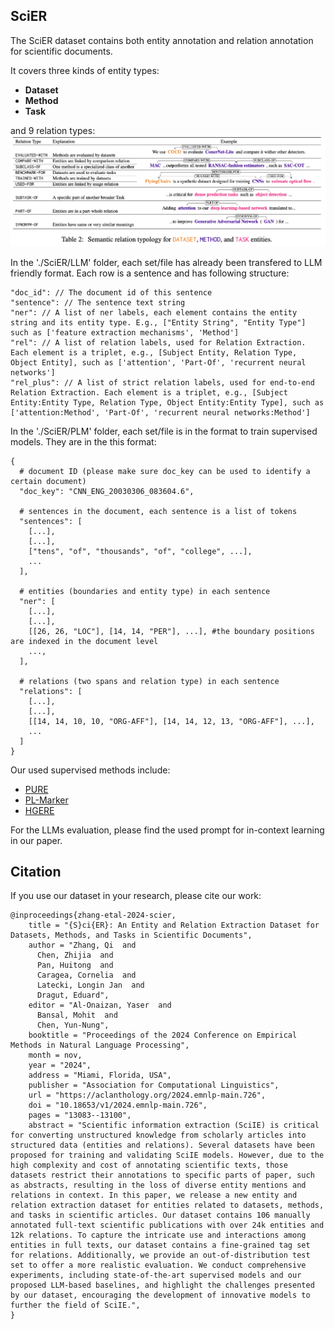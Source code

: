 ## SciER

The SciER dataset contains both entity annotation and relation annotation for scientific documents.

It covers three kinds of entity types:
- **Dataset**
- **Method**
- **Task**

and 9 relation types:
![Relation Types](./figures/SciER_type.jpg)

In the './SciER/LLM' folder, each set/file has already been transfered to LLM friendly format.
Each row is a sentence and has following structure:

```
"doc_id": // The document id of this sentence
"sentence": // The sentence text string
"ner": // A list of ner labels, each element contains the entity string and its entity type. E.g., ["Entity String", "Entity Type"] such as ['feature extraction mechanisms', 'Method']
"rel": // A list of relation labels, used for Relation Extraction. Each element is a triplet, e.g., [Subject Entity, Relation Type, Object Entity], such as ['attention', 'Part-Of', 'recurrent neural networks']
"rel_plus": // A list of strict relation labels, used for end-to-end Relation Extraction. Each element is a triplet, e.g., [Subject Entity:Entity Type, Relation Type, Object Entity:Entity Type], such as ['attention:Method', 'Part-Of', 'recurrent neural networks:Method']
```


In the './SciER/PLM' folder, each set/file is in the format to train supervised models. They are in the this format:

```
{
  # document ID (please make sure doc_key can be used to identify a certain document)
  "doc_key": "CNN_ENG_20030306_083604.6",

  # sentences in the document, each sentence is a list of tokens
  "sentences": [
    [...],
    [...],
    ["tens", "of", "thousands", "of", "college", ...],
    ...
  ],

  # entities (boundaries and entity type) in each sentence
  "ner": [
    [...],
    [...],
    [[26, 26, "LOC"], [14, 14, "PER"], ...], #the boundary positions are indexed in the document level
    ...,
  ],

  # relations (two spans and relation type) in each sentence
  "relations": [
    [...],
    [...],
    [[14, 14, 10, 10, "ORG-AFF"], [14, 14, 12, 13, "ORG-AFF"], ...],
    ...
  ]
}

```

Our used supervised methods include:
- [PURE](https://github.com/princeton-nlp/PURE)
- [PL-Marker](https://github.com/thunlp/PL-Marker)
- [HGERE](https://github.com/yanzhh/HGERE)

For the LLMs evaluation, please find the used prompt for in-context learning in our paper.


## Citation
If you use our dataset in your research, please cite our work:

```
@inproceedings{zhang-etal-2024-scier,
    title = "{S}ci{ER}: An Entity and Relation Extraction Dataset for Datasets, Methods, and Tasks in Scientific Documents",
    author = "Zhang, Qi  and
      Chen, Zhijia  and
      Pan, Huitong  and
      Caragea, Cornelia  and
      Latecki, Longin Jan  and
      Dragut, Eduard",
    editor = "Al-Onaizan, Yaser  and
      Bansal, Mohit  and
      Chen, Yun-Nung",
    booktitle = "Proceedings of the 2024 Conference on Empirical Methods in Natural Language Processing",
    month = nov,
    year = "2024",
    address = "Miami, Florida, USA",
    publisher = "Association for Computational Linguistics",
    url = "https://aclanthology.org/2024.emnlp-main.726",
    doi = "10.18653/v1/2024.emnlp-main.726",
    pages = "13083--13100",
    abstract = "Scientific information extraction (SciIE) is critical for converting unstructured knowledge from scholarly articles into structured data (entities and relations). Several datasets have been proposed for training and validating SciIE models. However, due to the high complexity and cost of annotating scientific texts, those datasets restrict their annotations to specific parts of paper, such as abstracts, resulting in the loss of diverse entity mentions and relations in context. In this paper, we release a new entity and relation extraction dataset for entities related to datasets, methods, and tasks in scientific articles. Our dataset contains 106 manually annotated full-text scientific publications with over 24k entities and 12k relations. To capture the intricate use and interactions among entities in full texts, our dataset contains a fine-grained tag set for relations. Additionally, we provide an out-of-distribution test set to offer a more realistic evaluation. We conduct comprehensive experiments, including state-of-the-art supervised models and our proposed LLM-based baselines, and highlight the challenges presented by our dataset, encouraging the development of innovative models to further the field of SciIE.",
}
```